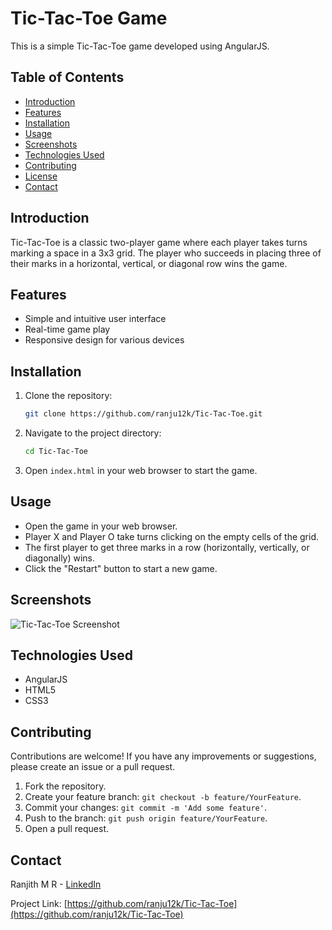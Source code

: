 # Tic-Tac-Toe Game

This is a simple Tic-Tac-Toe game developed using AngularJS.

## Table of Contents

- [Introduction](#introduction)
- [Features](#features)
- [Installation](#installation)
- [Usage](#usage)
- [Screenshots](#screenshots)
- [Technologies Used](#technologies-used)
- [Contributing](#contributing)
- [License](#license)
- [Contact](#contact)

## Introduction

Tic-Tac-Toe is a classic two-player game where each player takes turns marking a space in a 3x3 grid. The player who succeeds in placing three of their marks in a horizontal, vertical, or diagonal row wins the game.

## Features

- Simple and intuitive user interface
- Real-time game play
- Responsive design for various devices

## Installation

1. Clone the repository:

    ```sh
    git clone https://github.com/ranju12k/Tic-Tac-Toe.git
    ```

2. Navigate to the project directory:

    ```sh
    cd Tic-Tac-Toe
    ```

3. Open `index.html` in your web browser to start the game.

## Usage

- Open the game in your web browser.
- Player X and Player O take turns clicking on the empty cells of the grid.
- The first player to get three marks in a row (horizontally, vertically, or diagonally) wins.
- Click the "Restart" button to start a new game.

## Screenshots

![Tic-Tac-Toe Screenshot](path/to/screenshot.png)

## Technologies Used

- AngularJS
- HTML5
- CSS3

## Contributing

Contributions are welcome! If you have any improvements or suggestions, please create an issue or a pull request.

1. Fork the repository.
2. Create your feature branch: `git checkout -b feature/YourFeature`.
3. Commit your changes: `git commit -m 'Add some feature'`.
4. Push to the branch: `git push origin feature/YourFeature`.
5. Open a pull request.



## Contact

Ranjith M R - [LinkedIn](https://www.linkedin.com/in/ranjith-m-r-24473417a/)

Project Link: [https://github.com/ranju12k/Tic-Tac-Toe](https://github.com/ranju12k/Tic-Tac-Toe)

